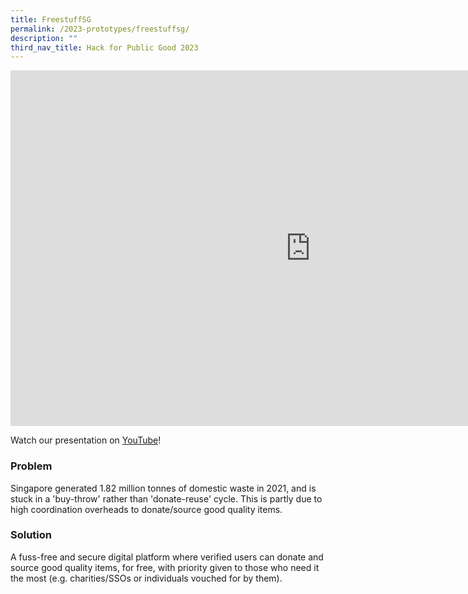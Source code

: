 ```yaml
---
title: FreestuffSG
permalink: /2023-prototypes/freestuffsg/
description: ""
third_nav_title: Hack for Public Good 2023
---
```


<iframe allowfullscreen="true" height="569" width="960" frameborder="0" src="https://docs.google.com/presentation/d/e/2PACX-1vQ0_txaGtTEm2DUz6cv8b1zYGWrvOmNO4Q08o1NZQ3viFKjzEGkJG3TIdQ7yykOmpeq65IeQ1zY3Iih/embed?start=false&amp;loop=false&amp;delayms=10000"></iframe>

Watch our presentation on [YouTube](https://www.youtube.com/live/mgxE3IPE4WY?feature=share&t=4334)!

### Problem

Singapore generated 1.82 million tonnes of domestic waste in 2021, and is stuck in a 'buy-throw' rather than 'donate-reuse' cycle. This is partly due to high coordination overheads to donate/source good quality items.

### Solution

A fuss-free and secure digital platform where verified users can donate and source good quality items, for free, with priority given to those who need it the most (e.g. charities/SSOs or individuals vouched for by them).
